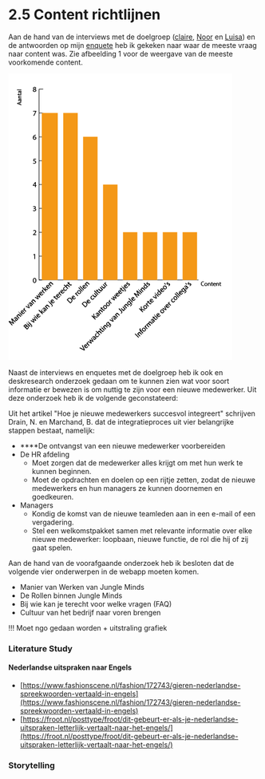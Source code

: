 # 2.5 Content richtlijnen

Aan de hand van de interviews met de doelgroep \([claire](../onderzoek-methodes/interviews/6.1.4-team-designer-claire.md), [Noor](../onderzoek-methodes/interviews/6.1.5-visual-designer-noor.md) en [Luisa](../onderzoek-methodes/interviews/6.1.6-frontend-developer-luisa.md)\) en de antwoorden op mijn [enquete](../onderzoek-methodes/surveys/survey-working-at-jungle-minds.md) heb ik gekeken naar waar de meeste vraag naar content was. Zie afbeelding 1 voor de weergave van de meeste voorkomende content.

![Afbeelding 16: Visuele weergave van de meeste voorkomende vraag naar content.](../.gitbook/assets/tabellen-project-01.png)

Naast de interviews en enquetes met de doelgroep heb ik ook en deskresearch onderzoek gedaan om te kunnen zien wat voor soort informatie er bewezen is om nuttig te zijn voor een nieuwe medewerker. Uit deze onderzoek heb ik de volgende geconstateerd:

Uit het artikel "Hoe je nieuwe medewerkers succesvol integreert" schrijven Drain, N. en Marchand, B. dat de integratieproces uit vier belangrijke stappen bestaat, namelijk:

*  ****De ontvangst van een nieuwe medewerker voorbereiden
  * De HR afdeling 
    * Moet zorgen dat de medewerker alles krijgt om met hun werk te kunnen beginnen.
    * Moet de opdrachten en doelen op een rijtje zetten, zodat de nieuwe medewerkers en hun managers ze kunnen doornemen en goedkeuren.
  * Managers
    * Kondig de komst van de nieuwe teamleden aan in een e-mail of een vergadering.
    * Stel een welkomstpakket samen met relevante informatie over elke nieuwe medewerker: loopbaan, nieuwe functie, de rol die hij of zij gaat spelen.



Aan de hand van de voorafgaande onderzoek heb ik besloten dat de volgende vier onderwerpen in de webapp moeten komen. 

* Manier van Werken van Jungle Minds
* De Rollen binnen Jungle Minds
* Bij wie kan je terecht voor welke vragen \(FAQ\)
* Cultuur van het bedrijf naar voren brengen



!!! Moet ngo gedaan worden + uitstraling grafiek

### Literature Study

#### Nederlandse uitspraken naar Engels

* [https://www.fashionscene.nl/fashion/172743/gieren-nederlandse-spreekwoorden-vertaald-in-engels](https://www.fashionscene.nl/fashion/172743/gieren-nederlandse-spreekwoorden-vertaald-in-engels)
* [https://froot.nl/posttype/froot/dit-gebeurt-er-als-je-nederlandse-uitspraken-letterlijk-vertaalt-naar-het-engels/](https://froot.nl/posttype/froot/dit-gebeurt-er-als-je-nederlandse-uitspraken-letterlijk-vertaalt-naar-het-engels/)



### Storytelling

